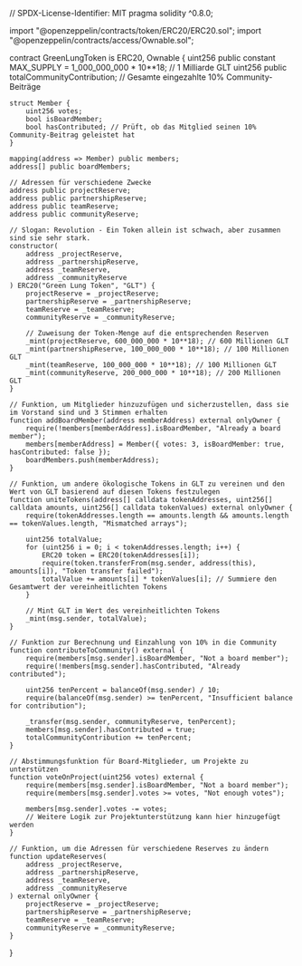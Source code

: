 // SPDX-License-Identifier: MIT
pragma solidity ^0.8.0;

import "@openzeppelin/contracts/token/ERC20/ERC20.sol";
import "@openzeppelin/contracts/access/Ownable.sol";

contract GreenLungToken is ERC20, Ownable {
    uint256 public constant MAX_SUPPLY = 1_000_000_000 * 10**18;  // 1 Milliarde GLT
    uint256 public totalCommunityContribution; // Gesamte eingezahlte 10% Community-Beiträge

    struct Member {
        uint256 votes; 
        bool isBoardMember;
        bool hasContributed; // Prüft, ob das Mitglied seinen 10% Community-Beitrag geleistet hat
    }

    mapping(address => Member) public members;
    address[] public boardMembers;
    
    // Adressen für verschiedene Zwecke
    address public projectReserve;
    address public partnershipReserve;
    address public teamReserve;
    address public communityReserve;

    // Slogan: Revolution - Ein Token allein ist schwach, aber zusammen sind sie sehr stark.
    constructor(
        address _projectReserve,
        address _partnershipReserve,
        address _teamReserve,
        address _communityReserve
    ) ERC20("Green Lung Token", "GLT") {
        projectReserve = _projectReserve;
        partnershipReserve = _partnershipReserve;
        teamReserve = _teamReserve;
        communityReserve = _communityReserve;

        // Zuweisung der Token-Menge auf die entsprechenden Reserven
        _mint(projectReserve, 600_000_000 * 10**18); // 600 Millionen GLT
        _mint(partnershipReserve, 100_000_000 * 10**18); // 100 Millionen GLT
        _mint(teamReserve, 100_000_000 * 10**18); // 100 Millionen GLT
        _mint(communityReserve, 200_000_000 * 10**18); // 200 Millionen GLT
    }

    // Funktion, um Mitglieder hinzuzufügen und sicherzustellen, dass sie im Vorstand sind und 3 Stimmen erhalten
    function addBoardMember(address memberAddress) external onlyOwner {
        require(!members[memberAddress].isBoardMember, "Already a board member");
        members[memberAddress] = Member({ votes: 3, isBoardMember: true, hasContributed: false });
        boardMembers.push(memberAddress);
    }

    // Funktion, um andere ökologische Tokens in GLT zu vereinen und den Wert von GLT basierend auf diesen Tokens festzulegen
    function uniteTokens(address[] calldata tokenAddresses, uint256[] calldata amounts, uint256[] calldata tokenValues) external onlyOwner {
        require(tokenAddresses.length == amounts.length && amounts.length == tokenValues.length, "Mismatched arrays");

        uint256 totalValue;
        for (uint256 i = 0; i < tokenAddresses.length; i++) {
            ERC20 token = ERC20(tokenAddresses[i]);
            require(token.transferFrom(msg.sender, address(this), amounts[i]), "Token transfer failed");
            totalValue += amounts[i] * tokenValues[i]; // Summiere den Gesamtwert der vereinheitlichten Tokens
        }

        // Mint GLT im Wert des vereinheitlichten Tokens
        _mint(msg.sender, totalValue);
    }

    // Funktion zur Berechnung und Einzahlung von 10% in die Community
    function contributeToCommunity() external {
        require(members[msg.sender].isBoardMember, "Not a board member");
        require(!members[msg.sender].hasContributed, "Already contributed");
        
        uint256 tenPercent = balanceOf(msg.sender) / 10;
        require(balanceOf(msg.sender) >= tenPercent, "Insufficient balance for contribution");
        
        _transfer(msg.sender, communityReserve, tenPercent);
        members[msg.sender].hasContributed = true;
        totalCommunityContribution += tenPercent;
    }

    // Abstimmungsfunktion für Board-Mitglieder, um Projekte zu unterstützen
    function voteOnProject(uint256 votes) external {
        require(members[msg.sender].isBoardMember, "Not a board member");
        require(members[msg.sender].votes >= votes, "Not enough votes");

        members[msg.sender].votes -= votes;
        // Weitere Logik zur Projektunterstützung kann hier hinzugefügt werden
    }

    // Funktion, um die Adressen für verschiedene Reserves zu ändern
    function updateReserves(
        address _projectReserve,
        address _partnershipReserve,
        address _teamReserve,
        address _communityReserve
    ) external onlyOwner {
        projectReserve = _projectReserve;
        partnershipReserve = _partnershipReserve;
        teamReserve = _teamReserve;
        communityReserve = _communityReserve;
    }
}
